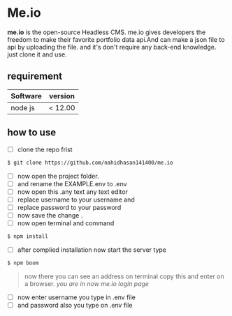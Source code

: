 
# Me.io

**me.io** is the open-source Headless CMS. me.io gives developers the freedom to make their favorite portfolio data api.And can make a json file to api by uploading the file.
and it's don't require any back-end knowledge. just clone it and use.
## requirement
|Software | version  |
|--|--|
|node js  |< 12.00  |


## how to use
 - [ ] clone the repo frist

```sh
$ git clone https://github.com/nahidhasan141400/me.io
```

 - [ ] now open the project folder.
 - [ ] and rename the EXAMPLE.env to .env
 - [ ] now open this .any text any text editor
 - [ ] replace username to your username and
 - [ ] replace password to your password
 - [ ] now save the change .
 - [ ] now open terminal and command 

```sh
$ npm install
```

 - [ ] after complied installation  now start the server type
 
```sh
$ npm boom
```

> now there you can see an address on terminal copy this and enter on a browser.
> *you are in now me.io login page*


 - [ ] now enter username you type in .env file
 - [ ] and password also you type on .env file 
